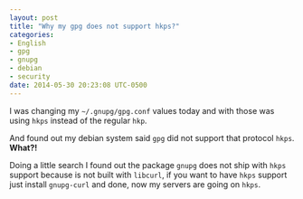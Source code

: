```yaml
---
layout: post
title: "Why my gpg does not support hkps?"
categories:
- English
- gpg
- gnupg
- debian
- security
date: 2014-05-30 20:23:08 UTC-0500
---
```

I was changing my `~/.gnupg/gpg.conf` values today and with those was using `hkps` instead of the regular `hkp`.

And found out my debian system said `gpg` did not support that protocol `hkps`. **What?!**

Doing a little search I found out the package `gnupg` does not ship with `hkps` support because is not built with `libcurl`, if you want to have `hkps` support just install `gnupg-curl` and done, now my servers are going on `hkps`.
